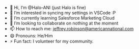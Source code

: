 - 👋 Hi, I’m @Halo-ANI (just Halo is fine)
- 👀 I’m interested in syncing my settings in VSCode :P
- 🌱 I’m currently learning Salesforce Marketing Cloud
- 💞️ I’m looking to collaborate on nothing at the moment
- 📫 How to reach me: jeffrey.robinson@americannational.com
- 😄 Pronouns: He/Him
- ⚡ Fun fact: I volunteer for my community.

<!---
Halo-ANI/Halo-ANI is a ✨ special ✨ repository because its `README.md` (this file) appears on your GitHub profile.
You can click the Preview link to take a look at your changes.
--->
